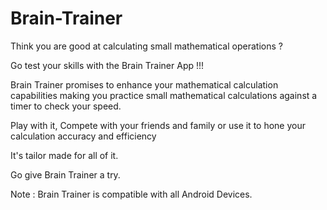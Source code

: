 # Brain-Trainer

Think you are good at calculating small mathematical operations ? 

Go test your skills with the Brain Trainer App !!!

Brain Trainer promises to enhance your mathematical calculation capabilities making you practice small mathematical calculations against a timer to check your speed.

Play with it, Compete with your friends and family or use it to hone your calculation accuracy and efficiency
 
It's tailor made for all of it.

Go give Brain Trainer a try.


Note : Brain Trainer is compatible with all Android Devices.
